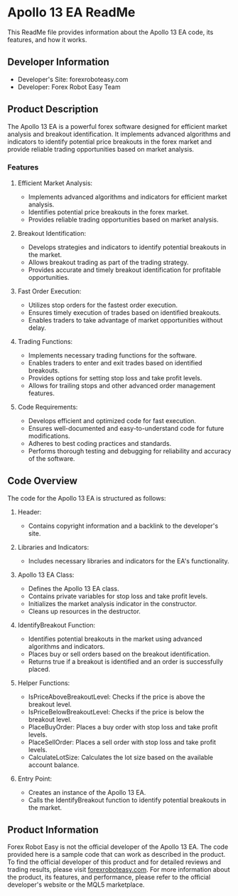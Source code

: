 # Apollo 13 EA ReadMe

This ReadMe file provides information about the Apollo 13 EA code, its features, and how it works.

## Developer Information
- Developer's Site: forexroboteasy.com
- Developer: Forex Robot Easy Team

## Product Description

The Apollo 13 EA is a powerful forex software designed for efficient market analysis and breakout identification. It implements advanced algorithms and indicators to identify potential price breakouts in the forex market and provide reliable trading opportunities based on market analysis.

### Features

1. Efficient Market Analysis:
   - Implements advanced algorithms and indicators for efficient market analysis.
   - Identifies potential price breakouts in the forex market.
   - Provides reliable trading opportunities based on market analysis.

2. Breakout Identification:
   - Develops strategies and indicators to identify potential breakouts in the market.
   - Allows breakout trading as part of the trading strategy.
   - Provides accurate and timely breakout identification for profitable opportunities.

3. Fast Order Execution:
   - Utilizes stop orders for the fastest order execution.
   - Ensures timely execution of trades based on identified breakouts.
   - Enables traders to take advantage of market opportunities without delay.

4. Trading Functions:
   - Implements necessary trading functions for the software.
   - Enables traders to enter and exit trades based on identified breakouts.
   - Provides options for setting stop loss and take profit levels.
   - Allows for trailing stops and other advanced order management features.

5. Code Requirements:
   - Develops efficient and optimized code for fast execution.
   - Ensures well-documented and easy-to-understand code for future modifications.
   - Adheres to best coding practices and standards.
   - Performs thorough testing and debugging for reliability and accuracy of the software.

## Code Overview

The code for the Apollo 13 EA is structured as follows:

1. Header:
   - Contains copyright information and a backlink to the developer's site.

2. Libraries and Indicators:
   - Includes necessary libraries and indicators for the EA's functionality.

3. Apollo 13 EA Class:
   - Defines the Apollo 13 EA class.
   - Contains private variables for stop loss and take profit levels.
   - Initializes the market analysis indicator in the constructor.
   - Cleans up resources in the destructor.

4. IdentifyBreakout Function:
   - Identifies potential breakouts in the market using advanced algorithms and indicators.
   - Places buy or sell orders based on the breakout identification.
   - Returns true if a breakout is identified and an order is successfully placed.

5. Helper Functions:
   - IsPriceAboveBreakoutLevel: Checks if the price is above the breakout level.
   - IsPriceBelowBreakoutLevel: Checks if the price is below the breakout level.
   - PlaceBuyOrder: Places a buy order with stop loss and take profit levels.
   - PlaceSellOrder: Places a sell order with stop loss and take profit levels.
   - CalculateLotSize: Calculates the lot size based on the available account balance.

6. Entry Point:
   - Creates an instance of the Apollo 13 EA.
   - Calls the IdentifyBreakout function to identify potential breakouts in the market.

## Product Information

Forex Robot Easy is not the official developer of the Apollo 13 EA. The code provided here is a sample code that can work as described in the product. To find the official developer of this product and for detailed reviews and trading results, please visit [forexroboteasy.com](https://forexroboteasy.com/forex-robot-review/review-apollo-13-ea-a-powerful-forex-software-for-efficient-market-analysis-and-breakout-identification/). For more information about the product, its features, and performance, please refer to the official developer's website or the MQL5 marketplace.
